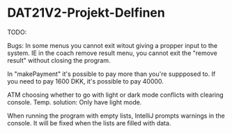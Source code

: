 # DAT21V2-Projekt-Delfinen

TODO:


Bugs: 
In some menus you cannot exit witout giving a propper input to the system. IE in the coach remove result menu, you cannot exit the "remove result" 
without closing the program. 

In "makePayment" it's possible to pay more than you're suppposed to. If you need to pay 1600 DKK, it's possible to pay 40000.


ATM choosing whether to go with light or dark mode conflicts with clearing console. Temp. solution: Only have light mode.


When running the program with empty lists, IntelliJ prompts warnings in the console. It will be fixed when the lists are filled with data.
